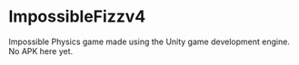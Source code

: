 # ImpossibleFizzv4
Impossible Physics game made using the Unity game development engine. No APK here yet.
